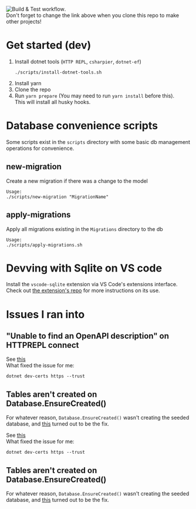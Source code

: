 ![Build & Test workflow](https://github.com/Jacques-Philippe/asp-dotnet-ef-template/actions/workflows/unit-tests.yml/badge.svg).  
Don't forget to change the link above when you clone this repo to make other projects!

# Get started (dev)

1. Install dotnet tools (`HTTP REPL`, `csharpier`, `dotnet-ef`)
   ```
   ./scripts/install-dotnet-tools.sh
   ```
1. Install yarn
1. Clone the repo
1. Run `yarn prepare` (You may need to run `yarn install` before this).  
   This will install all husky hooks.

# Database convenience scripts

Some scripts exist in the `scripts` directory with some basic db management operations for convenience.

## new-migration

Create a new migration if there was a change to the model

```
Usage:
./scripts/new-migration "MigrationName"
```

## apply-migrations

Apply all migrations existing in the `Migrations` directory to the db

```
Usage:
./scripts/apply-migrations.sh
```

# Devving with Sqlite on VS code

Install the `vscode-sqlite` extension via VS Code's extensions interface. Check out [the extension's repo](https://github.com/AlexCovizzi/vscode-sqlite) for more instructions on its use.

# Issues I ran into

## "Unable to find an OpenAPI description" on HTTPREPL connect

See [this](https://stackoverflow.com/questions/69278068/why-is-httprepl-unable-to-find-an-openapi-description-the-command-ls-does-not)  
What fixed the issue for me:

```
dotnet dev-certs https --trust
```

## Tables aren't created on Database.EnsureCreated()

For whatever reason, `Database.EnsureCreated()` wasn't creating the seeded database, and [this](https://stackoverflow.com/a/68796048) turned out to be the fix.


See [this](https://stackoverflow.com/questions/69278068/why-is-httprepl-unable-to-find-an-openapi-description-the-command-ls-does-not)  
What fixed the issue for me:

```
dotnet dev-certs https --trust
```

## Tables aren't created on Database.EnsureCreated()

For whatever reason, `Database.EnsureCreated()` wasn't creating the seeded database, and [this](https://stackoverflow.com/a/68796048) turned out to be the fix.
